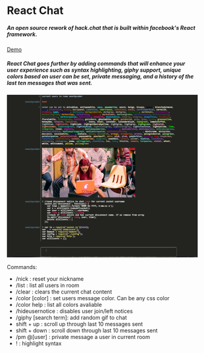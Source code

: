 # React Chat

##### An open source rework of hack.chat that is built within facebook's React framework.

[Demo](http://reactchat.tk)

##### React Chat goes further by adding commands that will enhance your user experience such as syntax highlighting, giphy support, unique colors based on user can be set, private messaging, and a history of the last ten messages that was sent.

![ReactChat](img/react-chat.png?raw=true "React Chat")

Commands:
* /nick : reset your nickname
* /list : list all users in room
* /clear : clears the current chat content
* /color [color] : set users message color. Can be any css color
* /color help : list all colors avaliable
* /hideusernotice : disables user join/left notices
* /giphy [search term]: add random gif to chat
* shift + up : scroll up through last 10 messages sent
* shift + down : scroll down through last 10 messages sent
* /pm @[user] : private message a user in current room
* ! : highlight syntax
